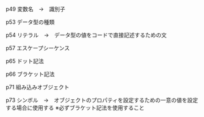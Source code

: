 p49
変数名　→　識別子

p53
データ型の種類

p54
リテラル　→　データ型の値をコードで直接記述するための文

p57
エスケープシーケンス

p65
ドット記法

p66
ブラケット記法

p71
組み込みオブジェクト

p73
シンボル　→　オブジェクトのプロパティを設定するための一意の値を設定する場合に使用する
※必ずブラケット記法を使用すること
